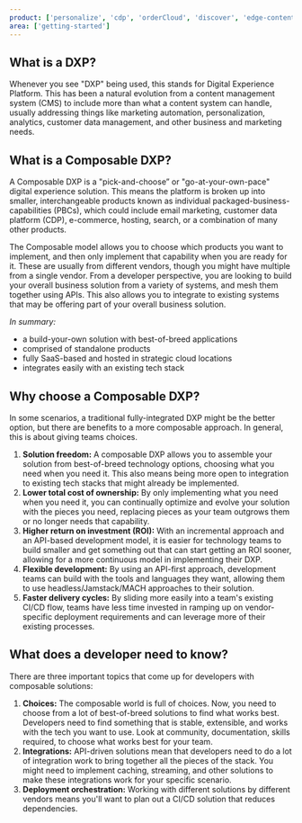 ```yaml
---
product: ['personalize', 'cdp', 'orderCloud', 'discover', 'edge-content-hub', 'content-hub', 'dam', 'send' ]
area: ['getting-started']
---
```


## What is a DXP?

Whenever you see "DXP" being used, this stands for Digital Experience Platform. This has been a natural evolution from a content management system (CMS) to include more than what a content system can handle, usually addressing things like marketing automation, personalization, analytics, customer data management, and other business and marketing needs.

## What is a Composable DXP?
A Composable DXP is a "pick-and-choose” or "go-at-your-own-pace" digital experience solution. This means the platform is broken up into smaller, interchangeable products known as individual packaged-business-capabilities (PBCs), which could include email marketing, customer data platform (CDP), e-commerce, hosting, search, or a combination of many other products. 

The Composable model allows you to choose which products you want to implement, and then only implement that capability when you are ready for it. These are usually from different vendors, though you might have multiple from a single vendor. From a developer perspective, you are looking to build your overall business solution from a variety of systems, and mesh them together using APIs. This also allows you to integrate to existing systems that may be offering part of your overall business solution.

*In summary:*
* a build-your-own solution with best-of-breed applications
* comprised of standalone products
* fully SaaS-based and hosted in strategic cloud locations
* integrates easily with an existing tech stack

## Why choose a Composable DXP?
In some scenarios, a traditional fully-integrated DXP might be the better option, but there are benefits to a more composable approach. In general, this is about giving teams choices.

1. **Solution freedom:** A composable DXP allows you to assemble your solution from best-of-breed technology options, choosing what you need when you need it. This also means being more open to integration to existing tech stacks that might already be implemented.
2. **Lower total cost of ownership:** By only implementing what you need when you need it, you can continually optimize and evolve your solution with the pieces you need, replacing pieces as your team outgrows them or no longer needs that capability.
3. **Higher return on investment (ROI):** With an incremental approach and an API-based development model, it is easier for technology teams to build smaller and get something out that can start getting an ROI sooner, allowing for a more continuous model in implementing their DXP.
4. **Flexible development:** By using an API-first approach, development teams can build with the tools and languages they want, allowing them to use headless/Jamstack/MACH approaches to their solution.
5. **Faster delivery cycles:** By sliding more easily into a team's existing CI/CD flow, teams have less time invested in ramping up on vendor-specific deployment requirements and can leverage more of their existing processes.

## What does a developer need to know?
There are three important topics that come up for developers with composable solutions:

1. **Choices:** The composable world is full of choices. Now, you need to choose from a lot of best-of-breed solutions to find what works best. Developers need to find something that is stable, extensible, and works with the tech you want to use. Look at community, documentation, skills required, to choose what works best for your team.
2. **Integrations:** API-driven solutions mean that developers need to do a lot of integration work to bring together all the pieces of the stack. You might need to implement caching, streaming, and other solutions to make these integrations work for your specific scenario.
3. **Deployment orchestration:** Working with different solutions by different vendors means you'll want to plan out a CI/CD solution that reduces dependencies. 